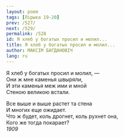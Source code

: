 ```yaml
---
layout: poem
tags: [Лірыка 19-20]
prev: /527/
next: /529/
permalink: /528
id: Я хлеб у богатых просил и молил...
title: Я хлеб у богатых просил и молил...
author: МАКСІМ БАГДАНОВІЧ
lang: ru
---
```



Я хлеб у богатых просил и молил, —  
Они ж мне каменья швыряли,  
И эти каменья меж ими и мной  
Стеною великою встали.  

Все выше и выше растет та стена  
И многих еще ожидает.  
Что ж будет, коль дрогнет, коль рухнет она,  
Кого же тогда покарает?  
*1909*  
